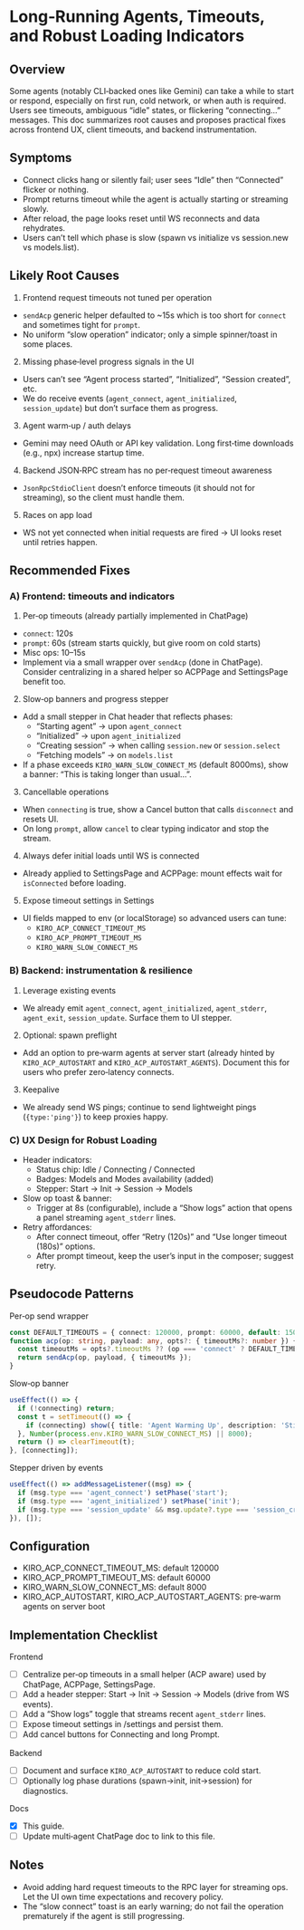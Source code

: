 # Long‑Running Agents, Timeouts, and Robust Loading Indicators

## Overview

Some agents (notably CLI‑backed ones like Gemini) can take a while to start or respond, especially on first run, cold network, or when auth is required. Users see timeouts, ambiguous “idle” states, or flickering “connecting…” messages. This doc summarizes root causes and proposes practical fixes across frontend UX, client timeouts, and backend instrumentation.

## Symptoms

- Connect clicks hang or silently fail; user sees “Idle” then “Connected” flicker or nothing.
- Prompt returns timeout while the agent is actually starting or streaming slowly.
- After reload, the page looks reset until WS reconnects and data rehydrates.
- Users can’t tell which phase is slow (spawn vs initialize vs session.new vs models.list).

## Likely Root Causes

1) Frontend request timeouts not tuned per operation
- `sendAcp` generic helper defaulted to ~15s which is too short for `connect` and sometimes tight for `prompt`.
- No uniform “slow operation” indicator; only a simple spinner/toast in some places.

2) Missing phase‑level progress signals in the UI
- Users can’t see “Agent process started”, “Initialized”, “Session created”, etc.
- We do receive events (`agent_connect`, `agent_initialized`, `session_update`) but don’t surface them as progress.

3) Agent warm‑up / auth delays
- Gemini may need OAuth or API key validation. Long first‑time downloads (e.g., npx) increase startup time.

4) Backend JSON‑RPC stream has no per‑request timeout awareness
- `JsonRpcStdioClient` doesn’t enforce timeouts (it should not for streaming), so the client must handle them.

5) Races on app load
- WS not yet connected when initial requests are fired → UI looks reset until retries happen.

## Recommended Fixes

### A) Frontend: timeouts and indicators

1) Per‑op timeouts (already partially implemented in ChatPage)
- `connect`: 120s
- `prompt`: 60s (stream starts quickly, but give room on cold starts)
- Misc ops: 10–15s
- Implement via a small wrapper over `sendAcp` (done in ChatPage). Consider centralizing in a shared helper so ACPPage and SettingsPage benefit too.

2) Slow‑op banners and progress stepper
- Add a small stepper in Chat header that reflects phases:
  - “Starting agent” → upon `agent_connect`
  - “Initialized” → upon `agent_initialized`
  - “Creating session” → when calling `session.new` or `session.select`
  - “Fetching models” → on `models.list`
- If a phase exceeds `KIRO_WARN_SLOW_CONNECT_MS` (default 8000ms), show a banner: “This is taking longer than usual…”.

3) Cancellable operations
- When `connecting` is true, show a Cancel button that calls `disconnect` and resets UI.
- On long `prompt`, allow `cancel` to clear typing indicator and stop the stream.

4) Always defer initial loads until WS is connected
- Already applied to SettingsPage and ACPPage: mount effects wait for `isConnected` before loading.

5) Expose timeout settings in Settings
- UI fields mapped to env (or localStorage) so advanced users can tune:
  - `KIRO_ACP_CONNECT_TIMEOUT_MS`
  - `KIRO_ACP_PROMPT_TIMEOUT_MS`
  - `KIRO_WARN_SLOW_CONNECT_MS`

### B) Backend: instrumentation & resilience

1) Leverage existing events
- We already emit `agent_connect`, `agent_initialized`, `agent_stderr`, `agent_exit`, `session_update`. Surface them to UI stepper.

2) Optional: spawn preflight
- Add an option to pre‑warm agents at server start (already hinted by `KIRO_ACP_AUTOSTART` and `KIRO_ACP_AUTOSTART_AGENTS`). Document this for users who prefer zero‑latency connects.

3) Keepalive
- We already send WS pings; continue to send lightweight pings (`{type:'ping'}`) to keep proxies happy.

### C) UX Design for Robust Loading

- Header indicators:
  - Status chip: Idle / Connecting / Connected
  - Badges: Models and Modes availability (added)
  - Stepper: Start → Init → Session → Models
- Slow op toast & banner:
  - Trigger at 8s (configurable), include a “Show logs” action that opens a panel streaming `agent_stderr` lines.
- Retry affordances:
  - After connect timeout, offer “Retry (120s)” and “Use longer timeout (180s)” options.
  - After prompt timeout, keep the user’s input in the composer; suggest retry.

## Pseudocode Patterns

Per‑op send wrapper
```ts
const DEFAULT_TIMEOUTS = { connect: 120000, prompt: 60000, default: 15000 };
function acp(op: string, payload: any, opts?: { timeoutMs?: number }) {
  const timeoutMs = opts?.timeoutMs ?? (op === 'connect' ? DEFAULT_TIMEOUTS.connect : op === 'prompt' ? DEFAULT_TIMEOUTS.prompt : DEFAULT_TIMEOUTS.default);
  return sendAcp(op, payload, { timeoutMs });
}
```

Slow‑op banner
```ts
useEffect(() => {
  if (!connecting) return;
  const t = setTimeout(() => {
    if (connecting) show({ title: 'Agent Warming Up', description: 'Still connecting…', variant: 'default' });
  }, Number(process.env.KIRO_WARN_SLOW_CONNECT_MS) || 8000);
  return () => clearTimeout(t);
}, [connecting]);
```

Stepper driven by events
```ts
useEffect(() => addMessageListener((msg) => {
  if (msg.type === 'agent_connect') setPhase('start');
  if (msg.type === 'agent_initialized') setPhase('init');
  if (msg.type === 'session_update' && msg.update?.type === 'session_created') setPhase('session');
}), []);
```

## Configuration

- KIRO_ACP_CONNECT_TIMEOUT_MS: default 120000
- KIRO_ACP_PROMPT_TIMEOUT_MS: default 60000
- KIRO_WARN_SLOW_CONNECT_MS: default 8000
- KIRO_ACP_AUTOSTART, KIRO_ACP_AUTOSTART_AGENTS: pre‑warm agents on server boot

## Implementation Checklist

Frontend
- [ ] Centralize per‑op timeouts in a small helper (ACP aware) used by ChatPage, ACPPage, SettingsPage.
- [ ] Add a header stepper: Start → Init → Session → Models (drive from WS events).
- [ ] Add a “Show logs” toggle that streams recent `agent_stderr` lines.
- [ ] Expose timeout settings in /settings and persist them.
- [ ] Add cancel buttons for Connecting and long Prompt.

Backend
- [ ] Document and surface `KIRO_ACP_AUTOSTART` to reduce cold start.
- [ ] Optionally log phase durations (spawn→init, init→session) for diagnostics.

Docs
- [x] This guide.
- [ ] Update multi‑agent ChatPage doc to link to this file.

## Notes

- Avoid adding hard request timeouts to the RPC layer for streaming ops. Let the UI own time expectations and recovery policy.
- The “slow connect” toast is an early warning; do not fail the operation prematurely if the agent is still progressing.

